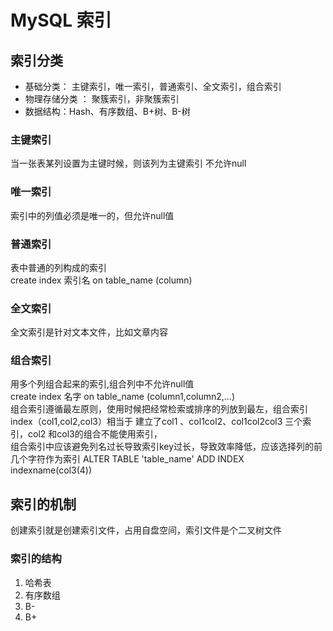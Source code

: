 # MySQL 索引
## 索引分类
* 基础分类： 主键索引，唯一索引，普通索引、全文索引，组合索引
* 物理存储分类 ： 聚簇索引，非聚簇索引
* 数据结构：Hash、有序数组、B+树、B-树
### 主键索引
当一张表某列设置为主键时候，则该列为主键索引 不允许null
### 唯一索引
索引中的列值必须是唯一的，但允许null值
### 普通索引
表中普通的列构成的索引 <br/>
create index 索引名 on table_name (column)
###  全文索引
全文索引是针对文本文件，比如文章内容
### 组合索引
用多个列组合起来的索引,组合列中不允许null值<br/>
create index  名字 on table_name (column1,column2,...) <br/>
组合索引遵循最左原则，使用时候把经常检索或排序的列放到最左，组合索引index（col1,col2,col3）相当于 建立了col1 、col1col2、col1col2col3 三个索引，col2 和col3的组合不能使用索引，<br/>
组合索引中应该避免列名过长导致索引key过长，导致效率降低，应该选择列的前几个字符作为索引
ALTER  TABLE 'table_name' ADD INDEX indexname(col3(4))
## 索引的机制
创建索引就是创建索引文件，占用自盘空间，索引文件是个二叉树文件<br/>
### 索引的结构
1. 哈希表
2. 有序数组
3. B-
4. B+
